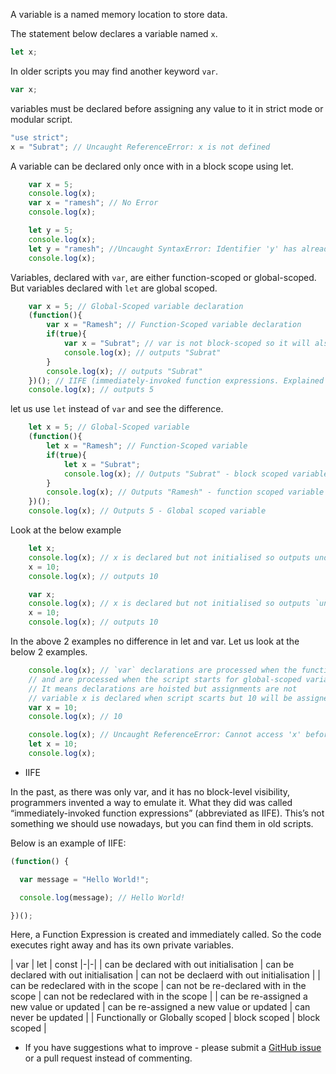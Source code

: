 
A variable is a named memory location to store data.

The statement below declares a variable named `x`.
~~~javascript
let x;
~~~

In older scripts you may find another keyword `var`.
~~~javascript
var x;
~~~

variables must be declared before assigning any value to it in strict mode or modular script.
~~~javascript
"use strict";
x = "Subrat"; // Uncaught ReferenceError: x is not defined
~~~

A variable can be declared only once with in a block scope using let.
~~~javascript
    var x = 5;
    console.log(x);
    var x = "ramesh"; // No Error
    console.log(x);

    let y = 5;
    console.log(x);
    let y = "ramesh"; //Uncaught SyntaxError: Identifier 'y' has already been declared
    console.log(x);  
~~~

Variables, declared with `var`, are either function-scoped or global-scoped. But variables declared with `let` are global scoped.
~~~javascript
    var x = 5; // Global-Scoped variable declaration
    (function(){
        var x = "Ramesh"; // Function-Scoped variable declaration
        if(true){
            var x = "Subrat"; // var is not block-scoped so it will also be function-scoped
            console.log(x); // outputs "Subrat"
        }
        console.log(x); // outputs "Subrat"
    })(); // IIFE (immediately-invoked function expressions. Explained at last about this)
    console.log(x); // outputs 5
~~~

let us use `let` instead of `var` and see the difference.
~~~javascript
    let x = 5; // Global-Scoped variable
    (function(){
        let x = "Ramesh"; // Function-Scoped variable
        if(true){
            let x = "Subrat";
            console.log(x); // Outputs "Subrat" - block scoped variable
        }
        console.log(x); // Outputs "Ramesh" - function scoped variable
    })();
    console.log(x); // Outputs 5 - Global scoped variable
~~~

Look at the below example
~~~javascript
    let x;
    console.log(x); // x is declared but not initialised so outputs undefined
    x = 10;
    console.log(x); // outputs 10
~~~

~~~javascript
    var x;
    console.log(x); // x is declared but not initialised so outputs `undefined`
    x = 10;
    console.log(x); // outputs 10
~~~

In the above 2 examples no difference in let and var. Let us look at the below 2 examples.

~~~javascript
    console.log(x); // `var` declarations are processed when the function starts for function-scoped variables 
    // and are processed when the script starts for global-scoped variables. So outputs `undefined`
    // It means declarations are hoisted but assignments are not
    // variable x is declared when script scarts but 10 will be assigned to it during the assignment statement.
    var x = 10;
    console.log(x); // 10
~~~

~~~javascript
    console.log(x); // Uncaught ReferenceError: Cannot access 'x' before initialization
    let x = 10;
    console.log(x);
~~~

- IIFE

In the past, as there was only var, and it has no block-level visibility, programmers invented a way to emulate it. What they did was called “immediately-invoked function expressions” (abbreviated as IIFE). This’s not something we should use nowadays, but you can find them in old scripts.

Below is an example of IIFE:

~~~javascript
(function() {

  var message = "Hello World!";

  console.log(message); // Hello World!

})();
~~~

Here, a Function Expression is created and immediately called. So the code executes right away and has its own private variables.


| var | let | const
|-|-|
| can be declared with out initialisation | can be declared with out initialisation | can not be declaerd with out initialisation |
| can be redeclared with in the scope | can not be re-declared with in the scope | can not be redeclared with in the scope |
| can be re-assigned a new value or updated | can be re-assigned a new value or updated | can never be updated |
| Functionally or Globally scoped | block scoped | block scoped |



- If you have suggestions what to improve - please submit a [GitHub issue](https://github.com/subratsir/DSA-JavaScript/issues/new) or a pull request instead of commenting.
